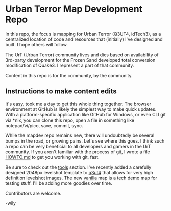 Urban Terror Map Development Repo
=====

In this repo, the focus is mapping for Urban Terror (Q3UT4, idTech3), as a centralized location of code and resources that (initially) I've designed and built. I hope others will follow.

The UrT (Urban Terror) community lives and dies based on availability of 3rd-party development for the Frozen Sand developed total conversion modification of Quake3. I represent a part of that community.

Content in this repo is for the community, by the community.




Instructions to make content edits
----

It's easy, took me a day to get this whole thing together. The browser environment at GitHub is likely the simplest way to make quick updates. With a platform-specific application like GitHub for Windows, or even CLI git via *nix, you can clone this repo, open a file in something like notepad/vi/pico, save, commit, sync.

While the mapdev repo remains new, there will undoubtedly be several bumps in the road, or growing pains. Let's see where this goes. I think such a repo can be very beneficial to all developers and gamers in the UrT community. If you aren't familiar with the process of git, I wrote a file [HOWTO.md](HOWTO.md) to get you working with git, fast.

Be sure to check out the [tools](tools) section. I've recently added a carefully designed 2048px levelshot template to [q3ut4](q3ut4) that allows for very high definition levelshot images. The new [vanilla](maps/vanilla) map is a tech demo map for testing stuff. I'll be adding more goodies over time.  

Contributors are welcome.  

-wily
